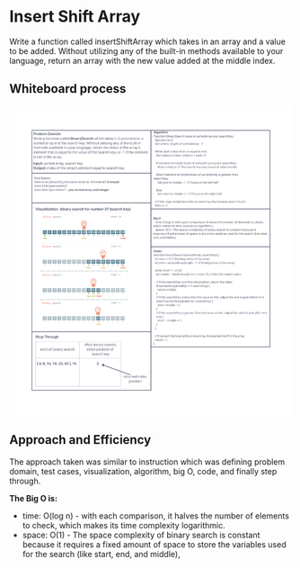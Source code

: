 # Insert Shift Array

Write a function called insertShiftArray which takes in an array and a value to be added. Without utilizing any of the built-in methods available to your language, return an array with the new value added at the middle index.

## Whiteboard process

![binary search whiteboard](../assets/binary-search-whiteboard.png)

## Approach and Efficiency

The approach taken was similar to instruction which was defining problem domain, test cases, visualization, algorithm, big O, code, and finally step through.

**The Big O is:**

* time: O(log n) - with each comparison, it halves the number of elements to check, which makes its time complexity logarithmic.
* space: O(1) - The space complexity of binary search is constant because it requires a fixed amount of space to store the variables used for the search (like start, end, and middle),
